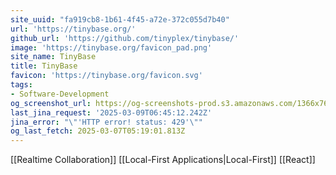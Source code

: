 ```yaml
---
site_uuid: "fa919cb8-1b61-4f45-a72e-372c055d7b40"
url: 'https://tinybase.org/'
github_url: 'https://github.com/tinyplex/tinybase/'
image: 'https://tinybase.org/favicon_pad.png'
site_name: TinyBase
title: TinyBase
favicon: 'https://tinybase.org/favicon.svg'
tags:
- Software-Development
og_screenshot_url: https://og-screenshots-prod.s3.amazonaws.com/1366x768/80/false/9acff6219921c86ad1e6c3aa03103f7ab99b25bec2d7f0e0b983e3960a7193d2.jpeg
last_jina_request: '2025-03-09T06:45:12.242Z'
jina_error: "\"'HTTP error! status: 429'\""
og_last_fetch: 2025-03-07T05:19:01.813Z
---
```


[[Realtime Collaboration]]
[[Local-First Applications|Local-First]]
[[React]]
